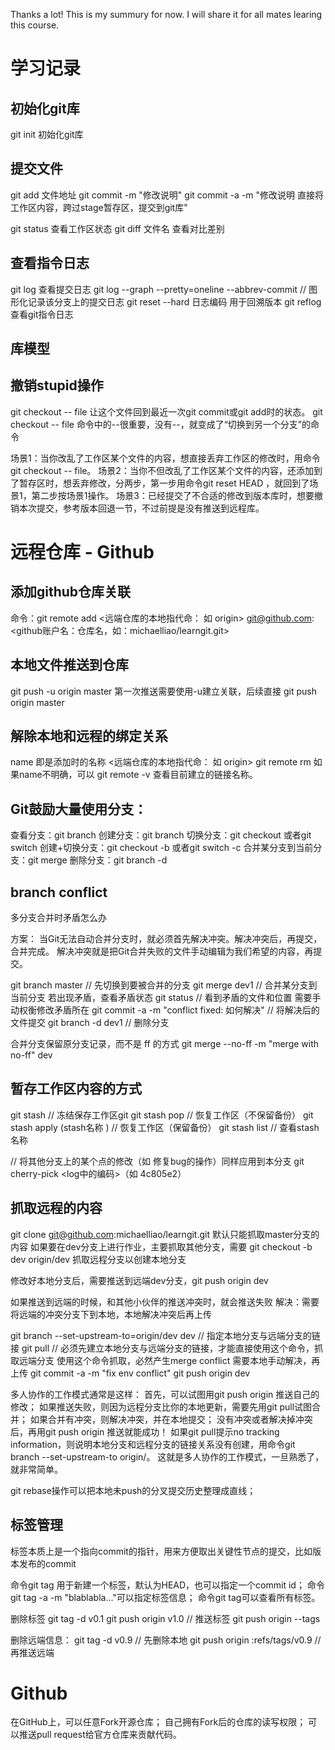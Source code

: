 Thanks a lot!
This is my summury for now. I will share it for all mates learing this course.

# 学习记录
## 初始化git库
git init                初始化git库

## 提交文件
git add 文件地址 
git commit -m "修改说明"
git commit -a -m "修改说明 直接将工作区内容，跨过stage暂存区，提交到git库"

git status      查看工作区状态
git diff 文件名         查看对比差别

## 查看指令日志
git log  查看提交日志
git log --graph --pretty=oneline --abbrev-commit  // 图形化记录该分支上的提交日志
git reset --hard 日志编码    用于回溯版本
git reflog  查看git指令日志


## 库模型


## 撤销stupid操作
git checkout -- file   让这个文件回到最近一次git commit或git add时的状态。
git checkout -- file 命令中的--很重要，没有--，就变成了“切换到另一个分支”的命令

场景1：当你改乱了工作区某个文件的内容，想直接丢弃工作区的修改时，用命令git checkout -- file。
场景2：当你不但改乱了工作区某个文件的内容，还添加到了暂存区时，想丢弃修改，分两步，第一步用命令git reset HEAD <file>，就回到了场景1，第二步按场景1操作。
场景3：已经提交了不合适的修改到版本库时，想要撤销本次提交，参考版本回退一节，不过前提是没有推送到远程库。



# 远程仓库 - Github

## 添加github仓库关联
命令：git remote add <远端仓库的本地指代命： 如 origin> git@github.com:<github账户名：仓库名，如：michaelliao/learngit.git>

## 本地文件推送到仓库
git push -u origin master   第一次推送需要使用-u建立关联，后续直接 git push origin master

## 解除本地和远程的绑定关系

name 即是添加时的名称 <远端仓库的本地指代命： 如 origin>
git remote rm <name>
如果name不明确，可以  git remote -v  查看目前建立的链接名称。


## Git鼓励大量使用分支：
查看分支：git branch
创建分支：git branch <name>
切换分支：git checkout <name>或者git switch <name>
创建+切换分支：git checkout -b <name>或者git switch -c <name>
合并某分支到当前分支：git merge <name>
删除分支：git branch -d <name>


## branch conflict
多分支合并时矛盾怎么办

方案：
当Git无法自动合并分支时，就必须首先解决冲突。解决冲突后，再提交，合并完成。
解决冲突就是把Git合并失败的文件手动编辑为我们希望的内容，再提交。

git branch master   // 先切换到要被合并的分支
git merge dev1      // 合并某分支到当前分支
若出现矛盾，查看矛盾状态
git status          // 看到矛盾的文件和位置
需要手动权衡修改矛盾所在
git commit -a -m "conflict fixed: 如何解决"    // 将解决后的文件提交
git branch -d dev1  // 删除分支

合并分支保留原分支记录，而不是 ff 的方式
git merge --no-ff -m "merge with no-ff" dev


## 暂存工作区内容的方式
git stash       // 冻结保存工作区git 
git stash pop   // 恢复工作区（不保留备份）
git stash apply (stash名称 )  // 恢复工作区（保留备份）
git stash list  // 查看stash 名称

// 将其他分支上的某个点的修改（如 修复bug的操作）同样应用到本分支
git cherry-pick <log中的编码>（如 4c805e2）

## 抓取远程的内容
git clone git@github.com:michaelliao/learngit.git
默认只能抓取master分支的内容
如果要在dev分支上进行作业，主要抓取其他分支，需要
git checkout -b dev origin/dev
抓取远程分支以创建本地分支

修改好本地分支后，需要推送到远端dev分支，git push origin dev

如果推送到远端的时候，和其他小伙伴的推送冲突时，就会推送失败
解决：需要将远端的冲突分支下到本地，本地解决冲突后再上传

git branch --set-upstream-to=origin/dev dev  // 指定本地分支与远端分支的链接
git pull  // 必须先建立本地分支与远端分支的链接，才能直接使用这个命令，抓取远端分支
使用这个命令抓取，必然产生merge conflict
需要本地手动解决，再上传
git commit -a -m "fix env conflict"
git push origin dev


多人协作的工作模式通常是这样：
首先，可以试图用git push origin <branch-name>推送自己的修改；
如果推送失败，则因为远程分支比你的本地更新，需要先用git pull试图合并；
如果合并有冲突，则解决冲突，并在本地提交；
没有冲突或者解决掉冲突后，再用git push origin <branch-name>推送就能成功！
如果git pull提示no tracking information，则说明本地分支和远程分支的链接关系没有创建，用命令git branch --set-upstream-to <branch-name> origin/<branch-name>。
这就是多人协作的工作模式，一旦熟悉了，就非常简单。


git rebase操作可以把本地未push的分叉提交历史整理成直线；


## 标签管理
标签本质上是一个指向commit的指针，用来方便取出关键性节点的提交，比如版本发布的commit

命令git tag <tagname>用于新建一个标签，默认为HEAD，也可以指定一个commit id；
命令git tag -a <tagname> -m "blablabla..."可以指定标签信息；
命令git tag可以查看所有标签。

删除标签  git tag -d v0.1
git push origin v1.0        // 推送标签
git push origin --tags

删除远端信息：
git tag -d v0.9         // 先删除本地
git push origin :refs/tags/v0.9     // 再推送远端


# Github
在GitHub上，可以任意Fork开源仓库；
自己拥有Fork后的仓库的读写权限；
可以推送pull request给官方仓库来贡献代码。
